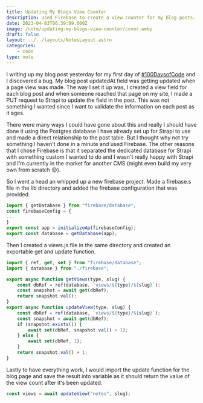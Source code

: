 ```yaml
---
title: Updating My Blogs View Counter
description: Used Firebase to create a view counter for my blog posts.
date: 2023-04-03T06:39:09.000Z
image: /note/updating-my-blogs-view-counter/cover.webp
draft: false
layout: ../../layouts/NotesLayout.astro
categories:
    - code
type: note
---
```


I writing up my blog post yesterday for my first day of [#100DaysofCode](https://twitter.com/hashtag/100DaysOfCode) and I discovered a bug. My blog post updatedAt field was getting updated when a page view was made. The way I set it up was, I created a view field for each blog post and when someone reached that page on my site, I made a PUT request to Strapi to update the field in the post. This was not something I wanted since I want to validate the information on each post as it ages.

There were many ways I could have gone about this and really I should have done it using the Postgres database I have already set up for Strapi to use and made a direct relationship to the post table. But I thought why not try something I haven't done in a minute and used Firebase. The other reasons that I chose Firebase is that it separated the dedicated database for Strapi with something custom I wanted to do and I wasn't really happy with Strapi and I'm currently in the market for another CMS (might even build my very own from scratch 😉).

So I went a head an whipped up a new firebase project. Made a firebase.s file in the lib directory and added the firebase configuration that was provided.

```jsx
import { getDatabase } from "firebase/database";
const firebaseConfig = {
...
}
export const app = initializeAp(firebaseConfig);
export const database = getDatabase(app);
```

Then I created a views.js file in the same directory and created an exportable get and update function.

```jsx
import { ref, get, set } from "firebase/database";
import { database } from "./firebase";

export async function getViews(type, slug) {
	const dbRef = ref(database, `views/${type}/${slug}`);
	const snapshot = await get(dbRef);
	return snapshot.val();
}
export async function updateView(type, slug) {
	const dbRef = ref(database, `views/${type}/${slug}`);
	const snapshot = await get(dbRef);
	if (snapshot.exists()) {
		await set(dbRef, snapshot.val() + 1);
	} else {
		await set(dbRef, 1);
	}
	return snapshot.val() + 1;
}
```

Lastly to have everything work, I would import the update function for the blog page and save the result into variable as it should return the value of the view count after it's been updated.

```jsx
const views = await updateView("notes", slug);
```
